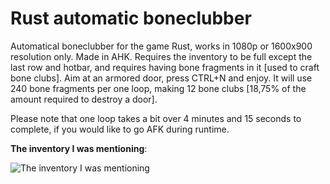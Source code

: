 # Rust automatic boneclubber
Automatical boneclubber for the game Rust, works in 1080p or 1600x900 resolution only. Made in AHK.
Requires the inventory to be full except the last row and hotbar, and requires having bone fragments in it [used to craft bone clubs].
Aim at an armored door, press CTRL+N and enjoy. It will use 240 bone fragments per one loop, making 12 bone clubs [18,75% of the amount required to destroy a door].

Please note that one loop takes a bit over 4 minutes and 15 seconds to complete, if you would like to go AFK during runtime.

**The inventory I was mentioning**: 

![The inventory I was mentioning](http://i.imgur.com/rs7ZqW3.jpg)
